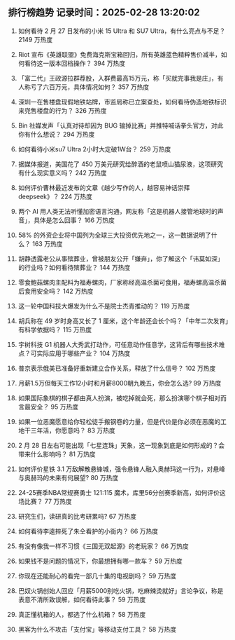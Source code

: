 
## 排行榜趋势 记录时间：2025-02-28 13:20:02
  
  1. 如何看待 2 月 27 日发布的小米 15 Ultra 和 SU7 Ultra，有什么亮点与不足？ 2149 万热度
    
  2. Riot 宣布《英雄联盟》免费海克斯宝箱回归，所有英雄蓝色精粹售价减半，如何看待这一版本回档操作？ 394 万热度
    
  3. 「富二代」王政源拉群荐股，入群费最高15万元，称「买就完事我是庄」，有人称亏了六百万元，具体情况如何？ 357 万热度
    
  4. 深圳一在售楼盘现假地铁站牌，市监局称已立案查处，如何看待伪造地铁标识来兜售楼盘的行为？ 326 万热度
    
  5. Bin 社媒发声「认真对待却因为 BUG 输掉比赛」并推特喊话拳头官方，对此你有什么想说？ 294 万热度
    
  6. 如何看待小米su7 Ultra 2小时大定破1W台？ 259 万热度
    
  7. 据媒体报道，美国花了 450 万美元研究给醉酒的老鼠喷山猫尿液，这项研究有什么现实意义吗？ 242 万热度
    
  8. 如何评价曹林最近发布的文章《越少写作的人，越容易神话崇拜deepseek》？ 224 万热度
    
  9. 两个 AI 用人类无法听懂加密语言沟通，网友称「这是机器人接管地球时的声音」，具体是怎么回事？ 166 万热度
    
  10. 58% 的外资企业将中国列为全球三大投资优先地之一，这一数据说明了什么？ 163 万热度
    
  11. 胡静透露老公从事殡葬业，曾被朋友公开「嫌弃」，你了解这个「讳莫如深」的行业吗？如何看待殡葬业？ 144 万热度
    
  12. 零食鲍菇螺肉主配料为福寿螺肉，厂家称经高温杀菌可食用，福寿螺高温杀菌后食用安全吗？ 142 万热度
    
  13. 这一轮中国科技大爆发为什么不是院士杰青推动的？ 119 万热度
    
  14. 胡兵称在 49 岁时身高又长了 1 厘米，这个年龄还会长个吗？「中年二次发育」有科学依据吗？ 115 万热度
    
  15. 宇树科技 G1 机器人大秀武打动作，可任意动作任意学，这背后有哪些技术难点？可实际应用于哪些产业？ 104 万热度
    
  16. 普京表示俄美已准备好重新建立合作关系，释放了什么信号？ 102 万热度
    
  17. 月薪1.5万但每天工作12小时和月薪8000朝九晚五，你会怎么选? 99 万热度
    
  18. 如果国际象棋的棋子都由真人扮演，被吃掉就会死，那么扮演哪个棋子相对而言最安全？ 95 万热度
    
  19. 如果一位恶魔愿意给你轻松徒手搬钢卷的力量，但是代价是你必须在恶魔的工地干三年活，你愿意吗？ 83 万热度
    
  20. 2 月 28 日左右可能出现「七星连珠」天象，这一现象到底是如何形成的？会带来什么影响吗？ 81 万热度
    
  21. 如何评价星铁 3.1 万敌解散悬锋城，强令悬锋人融入奥赫玛这一行为，对悬峰与奥赫玛的未来有何展望? 80 万热度
    
  22. 24-25赛季NBA常规赛勇士 121:115 魔术，库里56分创赛季新高，如何评价这场比赛？ 77 万热度
    
  23. 研究生们，读研真的比考研累吗? 67 万热度
    
  24. 如何看待李逵摔死了朱仝看护的小衙内？ 66 万热度
    
  25. 有没有像我一样不习惯《三国无双起源》的老玩家？ 66 万热度
    
  26. 如果钱不是问题的情况下，你最想拥有哪一款车？ 59 万热度
    
  27. 你现在还能耐心的看完一部几十集的电视剧吗？ 59 万热度
    
  28. 巴奴火锅创始人回应「月薪5000别吃火锅，吃麻辣烫就好」言论争议，称是表意不清所致误解，如何看待此事？ 59 万热度
    
  29. 真正懂机箱的人，都选了什么机箱？ 58 万热度
    
  30. 黑客为什么不攻击「支付宝」等移动支付工具？ 58 万热度
    